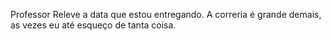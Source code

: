 Professor Releve a data que estou entregando. A correria é grande demais, as vezes eu até esqueço de tanta coisa.
